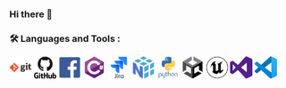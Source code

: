 ### Hi there 👋

### :hammer_and_wrench: Languages and Tools :
<div>
    <img src="https://github.com/devicons/devicon/blob/master/icons/git/git-original-wordmark.svg" title="Git" **alt="Git" width="40" height="40"/>
    <img src="https://github.com/devicons/devicon/blob/master/icons/github/github-original-wordmark.svg" title="GitHub"
**alt="GitHub" width="40" height="40"/>
    <img src="https://github.com/devicons/devicon/blob/master/icons/facebook/facebook-original.svg" title="Facebook"
**alt="Facebook" width="40" height="40"/>
    <img src="https://github.com/devicons/devicon/blob/master/icons/csharp/csharp-original.svg" title="C#"
**alt="C#" width="40" height="40"/>
    <img src="https://github.com/devicons/devicon/blob/master/icons/jira/jira-original-wordmark.svg" title="Jira"
**alt="Jira" width="40" height="40"/>
    <img src="https://github.com/devicons/devicon/blob/master/icons/numpy/numpy-original.svg" title="Numpy"
**alt="Numpy" width="40" height="40"/>
    <img src="https://github.com/devicons/devicon/blob/master/icons/python/python-original-wordmark.svg" title="Phyton"
**alt="Phyton" width="40" height="40"/>
    <img src="https://github.com/devicons/devicon/blob/master/icons/unity/unity-original.svg" title="Unity"
**alt="Unity" width="40" height="40"/>
    <img src="https://github.com/devicons/devicon/blob/master/icons/unrealengine/unrealengine-original.svg" title="Unreal Engine"
**alt="Unreal Engine" width="40" height="40"/>
    <img src="https://github.com/devicons/devicon/blob/master/icons/visualstudio/visualstudio-plain.svg" title="Visual Studio"
**alt="Visual Studio" width="40" height="40"/>
    <img src="https://github.com/devicons/devicon/blob/master/icons/vscode/vscode-original.svg" title="Vscode"
**alt="Vscode" width="40" height="40"/>
    
</div>




<!--
**MikiVernox/MikiVernox** is a ✨ _special_ ✨ repository because its `README.md` (this file) appears on your GitHub profile.

Here are some ideas to get you started:

- 🔭 I’m currently working on ...
- 🌱 I’m currently learning ...
- 👯 I’m looking to collaborate on ...
- 🤔 I’m looking for help with ...
- 💬 Ask me about ...
- 📫 How to reach me: ...
- 😄 Pronouns: ...
- ⚡ Fun fact: ...
-->
